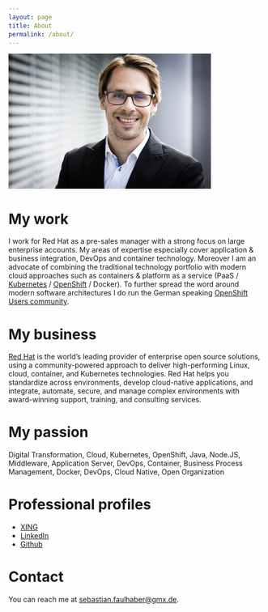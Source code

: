 ```yaml
---
layout: page
title: About
permalink: /about/
---
```


![Portrait showing Sebastian Faulhaber](/assets/images/Sebastian_Faulhaber_9270final_small.jpeg)

# My work

I work for Red Hat as a pre-sales manager with a strong focus on large enterprise accounts. My areas of expertise especially cover application & business integration, DevOps and container technology. Moreover I am an advocate of combining the traditional technology portfolio with modern cloud approaches such as containers & platform as a service (PaaS / [Kubernetes](https://kubernetes.io/) / [OpenShift](https://www.openshift.com/) / Docker). To further spread the word around modern software architectures I do run the German speaking [OpenShift Users community](https://www.openshift-anwender.de/).

# My business

[Red Hat](https://www.redhat.com/de) is the world’s leading provider of enterprise open source solutions, using a community-powered approach to deliver high-performing Linux, cloud, container, and Kubernetes technologies. Red Hat helps you standardize across environments, develop cloud-native applications, and integrate, automate, secure, and manage complex environments with award-winning support, training, and consulting services.

# My passion

Digital Transformation, Cloud, Kubernetes, OpenShift, Java, Node.JS, Middleware, Application Server, DevOps, Container, Business Process Management, Docker, DevOps, Cloud Native, Open Organization

# Professional profiles

* [XING](http://www.xing.com/profile/Sebastian_Faulhaber)
* [LinkedIn](https://de.linkedin.com/in/sebastianfaulhaber)
* [Github](https://github.com/sebastianfaulhaber)

# Contact

You can reach me at sebastian.faulhaber@gmx.de.
